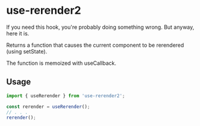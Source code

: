 # use-rerender2

If you need this hook, you're probably doing something wrong. But anyway, here it is.

Returns a function that causes the current component to be rerendered (using setState).

The function is memoized with useCallback.


## Usage
```ts
import { useRerender } from 'use-rerender2';

const rerender = useRerender();
// . . .
rerender();
```
